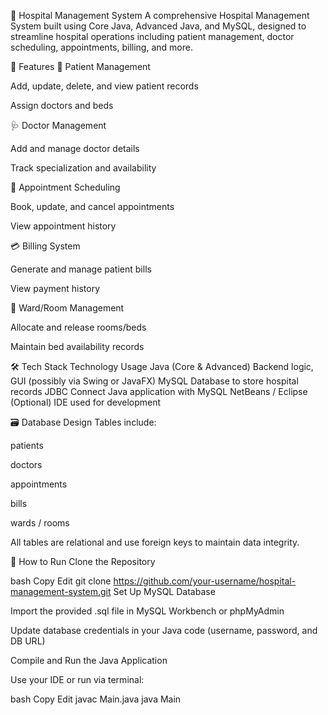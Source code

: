 🏥 Hospital Management System
A comprehensive Hospital Management System built using Core Java, Advanced Java, and MySQL, designed to streamline hospital operations including patient management, doctor scheduling, appointments, billing, and more.

📌 Features
👤 Patient Management

Add, update, delete, and view patient records

Assign doctors and beds

🩺 Doctor Management

Add and manage doctor details

Track specialization and availability

📅 Appointment Scheduling

Book, update, and cancel appointments

View appointment history

💳 Billing System

Generate and manage patient bills

View payment history

🏥 Ward/Room Management

Allocate and release rooms/beds

Maintain bed availability records

🛠️ Tech Stack
Technology	Usage
Java (Core & Advanced)	Backend logic, GUI (possibly via Swing or JavaFX)
MySQL	Database to store hospital records
JDBC	Connect Java application with MySQL
NetBeans / Eclipse (Optional)	IDE used for development

🗃️ Database Design
Tables include:

patients

doctors

appointments

bills

wards / rooms

All tables are relational and use foreign keys to maintain data integrity.

🚀 How to Run
Clone the Repository

bash
Copy
Edit
git clone https://github.com/your-username/hospital-management-system.git
Set Up MySQL Database

Import the provided .sql file in MySQL Workbench or phpMyAdmin

Update database credentials in your Java code (username, password, and DB URL)

Compile and Run the Java Application

Use your IDE or run via terminal:

bash
Copy
Edit
javac Main.java
java Main
